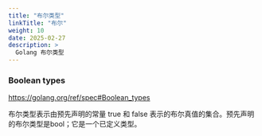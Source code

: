 ```yaml
---
title: "布尔类型"
linkTitle: "布尔"
weight: 10
date: 2025-02-27
description: >
  Golang 布尔类型
---
```


### Boolean types

https://golang.org/ref/spec#Boolean_types

布尔类型表示由预先声明的常量 true 和 false 表示的布尔真值的集合。预先声明的布尔类型是bool；它是一个已定义类型。









